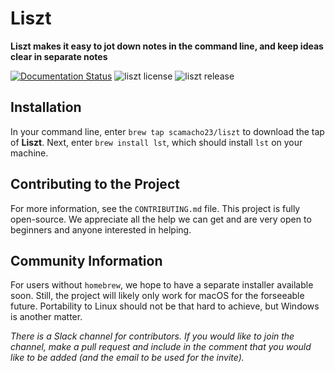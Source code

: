 # Liszt 

**Liszt makes it easy to jot down notes in the command line, and
keep ideas clear in separate notes**

[![Documentation Status](https://readthedocs.org/projects/liszt/badge/?version=latest)](https://liszt.readthedocs.io/en/latest/?badge=latest)
![liszt license](https://img.shields.io/badge/license-GPL%20v3-success)
![liszt release](https://img.shields.io/badge/release-v1.1.0-informational)

## Installation
In your command line, enter `brew tap scamacho23/liszt` to download the tap of **Liszt**. 
Next, enter `brew install lst`, which should install `lst` on your machine.

## Contributing to the Project
For more information, see the `CONTRIBUTING.md` file.
This project is fully open-source. We appreciate all the help
we can get and are very open to beginners and anyone interested
in helping.

## Community Information
For users without `homebrew`, we hope to have a separate installer
available soon. Still, the project will likely only work for macOS
for the forseeable future. Portability to Linux should not be
that hard to achieve, but Windows is another matter.

*There is a Slack channel for contributors. If you would like to join
the channel, make a pull request and include in the comment that you
would like to be added (and the email to be used for the invite).*
